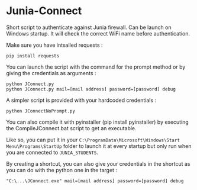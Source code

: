 # Junia-Connect
Short script to authenticate against Junia firewall. Can be launch on Windows startup. It will check the correct WiFi name before authentication.

Make sure you have intsalled requests :
```
pip install requests
```

You can launch the script with the command for the prompt method or by giving the credentials as arguments :
```
python JConnect.py
python JConnect.py mail=[mail address] password=[password] debug
```
A simpler script is provided with your hardcoded credentials :
```
python JConnectNoPrompt.py
```

You can also compile it with pyinstaller (pip install pyinstaller) by executing the CompileJConnect.bat script to get an executable.

Like so, you can put it in your `C:\ProgramData\Microsoft\Windows\Start Menu\Programs\StartUp` folder to launch it at every startup but only run when you are connected to `JUNIA_STUDENTS`.

By creating a shortcut, you can also give your credentials in the shortcut as you can do with the python one in the target :
```
"C:\...\JConnect.exe" mail=[mail address] password=[password] debug
```
